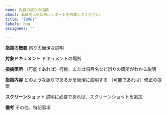 ```yaml
---
name: 内容の誤りの指摘
about: 品質向上のためにレポートを作成してください。
title: "[BUG]"
labels: bug
assignees: ''

---
```


**指摘の概要**
誤りの簡潔な説明

**対象ドキュメント**
ドキュメントの場所

**指摘箇所**
（可能であれば）行数、または項目名など誤りの箇所がわかる説明

**指摘内容**
どのような誤りであるかを簡潔に説明する
（可能であれば）修正の提案

**スクリーンショット**
説明に必要であれば、スクリーンショットを追加

**備考**
その他、特記事項
